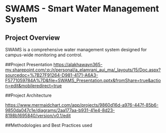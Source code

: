 # SWAMS - Smart Water Management System 
 
## Project Overview 
SWAMS is a comprehensive water management system designed for campus-wide monitoring and control.

##Project Presentation
https://alakhawayn365-my.sharepoint.com/:p:/r/personal/a_elamrani_aui_ma/_layouts/15/Doc.aspx?sourcedoc=%7B27F91264-D981-4171-A6A3-F5771059784A%7D&file=SWAMS_Presentation.pptx&fromShare=true&action=edit&mobileredirect=true


##Project Architecture

https://www.mermaidchart.com/app/projects/9860d16d-a976-447f-85b6-9850da047c1e/diagrams/2aa177aa-b931-41e4-8d23-8198b1695840/version/v0.1/edit


##Methodologies and Best Practices used